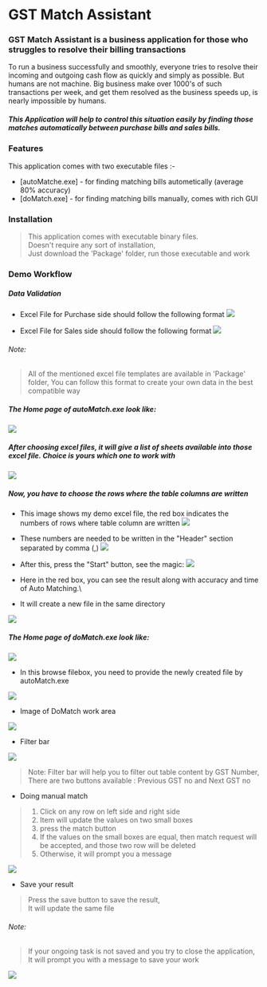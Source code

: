 # GST Match Assistant

### GST Match Assistant is a business application for those who struggles to resolve their billing transactions 

To run a business successfully and smoothly, everyone tries to resolve their incoming and outgoing cash flow as quickly and simply as possible. But humans are not machine. 
    Big business make over 1000's of such transactions per week, and get them resolved as the business speeds up, is nearly impossible by humans.

##### This Application will help to control this situation easily by finding those matches automatically between purchase bills and sales bills. 
    
### Features

This application comes with two executable files :-

* [autoMatche.exe] - for finding matching bills autometically (average 80% accuracy)
* [doMatch.exe]    - for finding matching bills manually, comes with rich GUI

### Installation

>   This application comes with executable binary files.\
>   Doesn't require any sort of installation,\
>   Just download the 'Package' folder, run those executable and work

### Demo Workflow

##### Data Validation

* Excel File for Purchase side should follow the following format
![](excel_templates/purchase_excel.png)

* Excel File for Sales side should follow the following format
![](excel_templates/sales_side_excel.png)

###### Note:
> All of the mentioned excel file templates are available in 'Package' folder,
> You can follow this format to create your own data in the best compatible way


##### The Home page of autoMatch.exe look like:

![](readme/automatch_home.png)

##### After choosing excel files, it will give a list of sheets available into those excel file. Choice is yours which one to work with

![](readme/automatch_dropdown.png)

##### Now, you have to choose the rows where the table columns are written

* This image shows my demo excel file, the red box indicates the numbers of rows where table column are written
![](readme/whatisheader.png)

* These numbers are needed to be written in the "Header" section separated by comma (,)
![](readme/automatch_header.png)

* After this, press the "Start" button, see the magic:
![](readme/automatch_success_rate.png)

* Here in the red box, you can see the result along with accuracy and time of Auto Matching.\
* It will create a new file in the same directory

![](readme/newFile.png)


##### The Home page of doMatch.exe look like:

![](readme/domatch_input.png)

* In this browse filebox, you need to provide the newly created file by autoMatch.exe

![](readme/newFile.png)

* Image of DoMatch work area 

![](readme/doMatchBody.png)

* Filter bar

![](readme/doMatch_filterBar.png)

> Note: Filter bar will help you to filter out table content by GST Number,\
> There are two buttons available : Previous GST no and Next GST no

* Doing manual match

> 1. Click on any row on left side and right side
> 2. Item will update the values on two small boxes
> 3. press the match button
> 4. If the values on the small boxes are equal, then match request will be accepted, and those two row will be deleted
> 5. Otherwise, it will prompt you a message

![](readme/matchMaking.png)

* Save your result

> Press the save button to save the result,\
> It will update the same file

###### Note:
> If your ongoing task is not saved and you try to close the application,
> It will prompt you with a message to save your work

![](readme/shutdown_on_unsaved_work.png)



